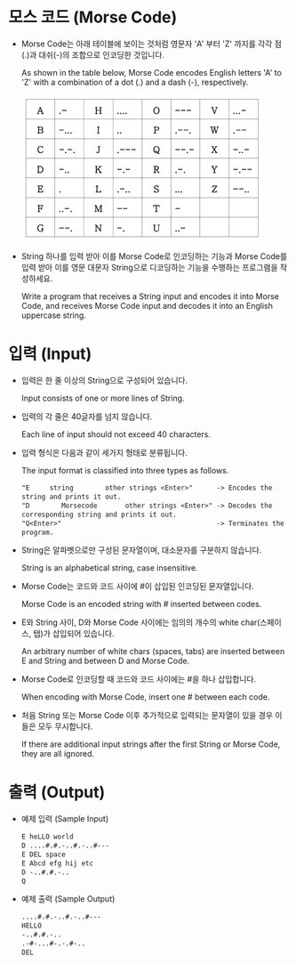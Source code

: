 # 모스 코드 (Morse Code)

- Morse Code는 아래 테이블에 보이는 것처럼 영문자 'A' 부터 'Z' 까지를 각각 점(.)과 대쉬(-)의 조합으로 인코딩한 것입니다.

  As shown in the table below, Morse Code encodes English letters 'A' to 'Z' with a combination of a dot (.) and a dash (-), respectively.

    ![](images/table.png)

- String 하나를 입력 받아 이를 Morse Code로 인코딩하는 기능과 Morse Code를 입력 받아 이를 영문 대문자 String으로 디코딩하는 기능을 수행하는 프로그램을 작성하세요.

  Write a program that receives a String input and encodes it into Morse Code, and receives Morse Code input and decodes it into an English uppercase string.

# 입력 (Input)

- 입력은 한 줄 이상의 String으로 구성되어 있습니다.

  Input consists of one or more lines of String.

- 입력의 각 줄은 40글자를 넘지 않습니다.

  Each line of input should not exceed 40 characters.

- 입력 형식은 다음과 같이 세가지 형태로 분류됩니다.

  The input format is classified into three types as follows.

    ```
    "E     string        other strings <Enter>"      -> Encodes the string and prints it out.
    "D        Morsecode       other strings <Enter>" -> Decodes the corresponding string and prints it out.
    "Q<Enter>"                                       -> Terminates the program.
    ```

- String은 알파벳으로만 구성된 문자열이며, 대소문자를 구분하지 않습니다.

  String is an alphabetical string, case insensitive.

- Morse Code는 코드와 코드 사이에 #이 삽입된 인코딩된 문자열입니다.

  Morse Code is an encoded string with # inserted between codes.

- E와 String 사이, D와 Morse Code 사이에는 임의의 개수의 white char(스페이스, 탭)가 삽입되어 있습니다.

  An arbitrary number of white chars (spaces, tabs) are inserted between E and String and between D and Morse Code.

- Morse Code로 인코딩할 때 코드와 코드 사이에는 #을 하나 삽입합니다.

  When encoding with Morse Code, insert one # between each code.

- 처음 String 또는 Morse Code 이후 추가적으로 입력되는 문자열이 있을 경우 이들은 모두 무시합니다.

  If there are additional input strings after the first String or Morse Code, they are all ignored.

# 출력 (Output)

- 예제 입력 (Sample Input)

    ```
    E heLLO world
    D ....#.#.-..#.-..#--- 
    E DEL space
    E Abcd efg hij etc
    D -..#.#.-..
    Q
    ```

- 예제 출력 (Sample Output)

    ```
    ....#.#.-..#.-..#---
    HELLO
    -..#.#.-..
    .-#-...#-.-.#-..
    DEL
    ```
